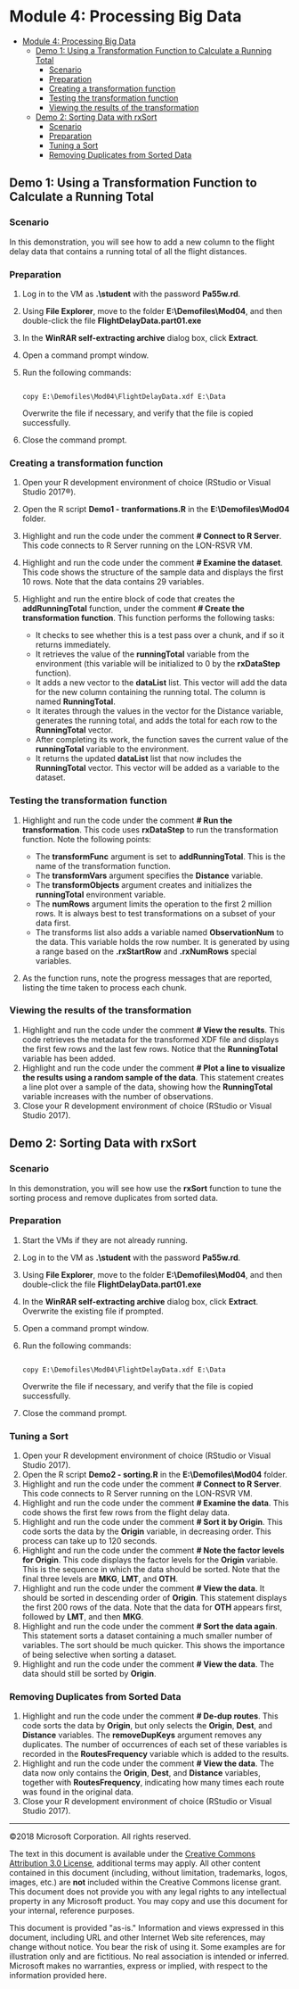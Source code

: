 # Module 4: Processing Big Data

- [Module 4: Processing Big Data](#module-4-processing-big-data)
    - [Demo 1: Using a Transformation Function to Calculate a Running Total](#demo-1-using-a-transformation-function-to-calculate-a-running-total)
        - [Scenario](#scenario)
        - [Preparation](#preparation)
        - [Creating a transformation function](#creating-a-transformation-function)
        - [Testing the transformation function](#testing-the-transformation-function)
        - [Viewing the results of the transformation](#viewing-the-results-of-the-transformation)
    - [Demo 2: Sorting Data with rxSort](#demo-2-sorting-data-with-rxsort)
        - [Scenario](#scenario)
        - [Preparation](#preparation)
        - [Tuning a Sort](#tuning-a-sort)
        - [Removing Duplicates from Sorted Data](#removing-duplicates-from-sorted-data)

## Demo 1: Using a Transformation Function to Calculate a Running Total

### Scenario

In this demonstration, you will see how to add a new column to the flight delay data that contains a running total of all the flight distances.

### Preparation

1. Log in to the  VM as **.\\student** with the password **Pa55w.rd**.
2. Using **File Explorer**, move to the folder **E:\\Demofiles\\Mod04**, and then double-click the file **FlightDelayData.part01.exe**
3. In the **WinRAR self-extracting archive** dialog box, click **Extract**.
4. Open a command prompt window.
5. Run the following commands:

    ```CMD
    
    copy E:\Demofiles\Mod04\FlightDelayData.xdf E:\Data
    ```

   Overwrite the file if necessary, and verify that the file is copied successfully.

6. Close the command prompt.

### Creating a transformation function

1. Open your R development environment of choice (RStudio or Visual Studio 2017®).
2. Open the R script **Demo1 - tranformations.R** in the **E:\\Demofiles\\Mod04** folder.
3. Highlight and run the code under the comment **# Connect to R Server**. This code connects to R Server running on the LON-RSVR VM.
4. Highlight and run the code under the comment **# Examine the dataset**. This code shows the structure of the sample data and displays the first 10 rows. Note that the data contains 29 variables.
5. Highlight and run the entire block of code that creates the **addRunningTotal** function, under the comment **# Create the transformation function**. This function performs the following tasks:

    - It checks to see whether this is a test pass over a chunk, and if so it returns immediately.
    - It retrieves the value of the **runningTotal** variable from the environment (this variable will be initialized to 0 by the **rxDataStep** function).
    - It adds a new vector to the **dataList** list. This vector will add the data for the new column containing the running total. The column is named **RunningTotal**.
    - It iterates through the values in the vector for the Distance variable, generates the running total, and adds the total for each row to the **RunningTotal** vector.
    - After completing its work, the function saves the current value of the **runningTotal** variable to the environment.
    - It returns the updated **dataList** list that now includes the **RunningTotal** vector. This vector will be added as a variable to the dataset.

### Testing the transformation function

1. Highlight and run the code under the comment **# Run the transformation**. This code uses **rxDataStep** to run the transformation function. Note the following points:

    - The **transformFunc** argument is set to **addRunningTotal**. This is the name of the transformation function.
    - The **transformVars** argument specifies the **Distance** variable.
    - The **transformObjects** argument creates and initializes the **runningTotal** environment variable.
    - The **numRows** argument limits the operation to the first 2 million rows. It is always best to test transformations on a subset of your data first.
    - The transforms list also adds a variable named **ObservationNum** to the data. This variable holds the row number. It is generated by using a range based on the **.rxStartRow** and **.rxNumRows** special variables.
  
2. As the function runs, note the progress messages that are reported, listing the time taken to process each chunk.

### Viewing the results of the transformation

1. Highlight and run the code under the comment **# View the results**. This code retrieves the metadata for the transformed XDF file and displays the first few rows and the last few rows. Notice that the **RunningTotal** variable has been added.
2. Highlight and run the code under the comment **# Plot a line to visualize the results using a random sample of the data**. This statement creates a line plot over a sample of the data, showing how the **RunningTotal** variable increases with the number of observations.
3. Close your R development environment of choice (RStudio or Visual Studio 2017).

## Demo 2: Sorting Data with rxSort

### Scenario

In this demonstration, you will see how use the **rxSort** function to tune the sorting process and remove duplicates from sorted data.

### Preparation

1. Start the VMs if they are not already running.
2. Log in to the  VM as **.\\student** with the password **Pa55w.rd**.
3. Using **File Explorer**, move to the folder **E:\\Demofiles\\Mod04**, and then double-click the file **FlightDelayData.part01.exe**
4. In the **WinRAR self-extracting archive** dialog box, click **Extract**. Overwrite the existing file if prompted.
5. Open a command prompt window.
6. Run the following commands:

    ```CMD
    
    copy E:\Demofiles\Mod04\FlightDelayData.xdf E:\Data
    ```

   Overwrite the file if necessary, and verify that the file is copied successfully.

7. Close the command prompt.

### Tuning a Sort

1. Open your R development environment of choice (RStudio or Visual Studio 2017).
2. Open the R script **Demo2 - sorting.R** in the **E:\\Demofiles\\Mod04** folder.
3. Highlight and run the code under the comment **# Connect to R Server**. This code connects to R Server running on the LON-RSVR VM.
4. Highlight and run the code under the comment **# Examine the data**. This code shows the first few rows from the flight delay data.
5. Highlight and run the code under the comment **# Sort it by Origin**. This code sorts the data by the **Origin** variable, in decreasing order. This process can take up to 120 seconds.
6. Highlight and run the code under the comment **# Note the factor levels for Origin**. This code displays the factor levels for the **Origin** variable. This is the sequence in which the data should be sorted. Note that the final three levels are **MKG**, **LMT**, and **OTH**.
7. Highlight and run the code under the comment **# View the data**. It should be sorted in descending order of **Origin**. This statement displays the first 200 rows of the data. Note that the data for **OTH** appears first, followed by **LMT**, and then **MKG**.
8. Highlight and run the code under the comment **# Sort the data again**. This statement sorts a dataset containing a much smaller number of variables. The sort should be much quicker. This shows the importance of being selective when sorting a dataset.
9. Highlight and run the code under the comment **# View the data**. The data should still be sorted by **Origin**.

### Removing Duplicates from Sorted Data

1. Highlight and run the code under the comment **# De-dup routes**. This code sorts the data by **Origin**, but only selects the **Origin**, **Dest**, and **Distance** variables. The **removeDupKeys** argument removes any duplicates. The number of occurrences of each set of these variables is recorded in the **RoutesFrequency** variable which is added to the results.
2. Highlight and run the code under the comment **# View the data**. The data now only contains the **Origin**, **Dest**, and **Distance** variables, together with **RoutesFrequency**, indicating how many times each route was found in the original data.
3. Close your R development environment of choice (RStudio or Visual Studio 2017).

---

©2018 Microsoft Corporation. All rights reserved.

The text in this document is available under the [Creative Commons Attribution 3.0 License](https://creativecommons.org/licenses/by/3.0/legalcode), additional terms may apply. All other content contained in this document (including, without limitation, trademarks, logos, images, etc.) are **not** included within the Creative Commons license grant. This document does not provide you with any legal rights to any intellectual property in any Microsoft product. You may copy and use this document for your internal, reference purposes.

This document is provided "as-is." Information and views expressed in this document, including URL and other Internet Web site references, may change without notice. You bear the risk of using it. Some examples are for illustration only and are fictitious. No real association is intended or inferred. Microsoft makes no warranties, express or implied, with respect to the information provided here.
